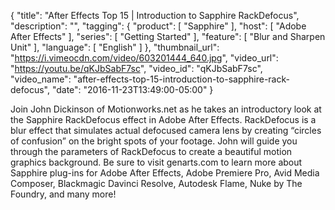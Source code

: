 {
  "title": "After Effects Top 15 | Introduction to Sapphire RackDefocus",
  "description": "",
  "tagging": {
    "product": [
      "Sapphire"
    ],
    "host": [
      "Adobe After Effects"
    ],
    "series": [
      "Getting Started"
    ],
    "feature": [
      "Blur and Sharpen Unit"
    ],
    "language": [
      "English"
    ]
  },
  "thumbnail_url": "https://i.vimeocdn.com/video/603201444_640.jpg",
  "video_url": "https://youtu.be/qKJbSabF7sc",
  "video_id": "qKJbSabF7sc",
  "video_name": "after-effects-top-15-introduction-to-sapphire-rack-defocus",
  "date": "2016-11-23T13:49:00-05:00"
}

Join John Dickinson of Motionworks.net as he takes an introductory look at the
Sapphire RackDefocus effect in Adobe After Effects. RackDefocus is a blur
effect that simulates actual defocused camera lens by creating “circles of
confusion” on the bright spots of your footage. John will guide you through
the parameters of RackDefocus to create a beautiful motion graphics
background. Be sure to visit genarts.com to learn more about Sapphire plug-ins
for Adobe After Effects, Adobe Premiere Pro, Avid Media Composer, Blackmagic
Davinci Resolve, Autodesk Flame, Nuke by The Foundry, and many more!
